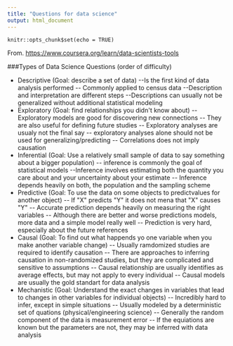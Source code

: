 ```yaml
---
title: "Questions for data science"
output: html_document
---
```


```{r setup, include=FALSE}
knitr::opts_chunk$set(echo = TRUE)
```
From.
https://www.coursera.org/learn/data-scientists-tools

###Types of Data Science Questions (order of difficulty)
- Descriptive (Goal: describe a set of data)
  --Is the first kind of data analysis performed
  -- Commonly applied to census data
  --Description and interpretation are different steps
  --Descriptions can usually not be generalized without additional statistical modeling
- Exploratory (Goal: find relationships you didn't know about)
  -- Exploratory models are good for discovering new connections
  -- They are also useful for defining future studies
  -- Exploratory analyses are usualy not the final say
  -- exploratory analyses alone should not be used for generalizing/predicting
  -- Correlations does not imply causation
- Inferential (Goal: Use a relatively small sample of data to say something about a bigger population)
  -- inference is commonly the goal of statistical models
  --Inference involves estimating both the quantity you care about and your uncertainty about your estimate
  -- Inference depends heavily on both, the population and the sampling scheme
- Predictive (Goal: To use the data on some objects to predictvalues for another object)
  -- If "X" predicts "Y" it does not mena that "X" causes "Y"
  -- Accurate prediction depends heavily on measuring the right variables
  -- Although there are better and worse predictions models, more data and a simple model really well
  -- Prediction is very hard, especially about the future references
- Causal (Goal: To find out what happends yo one variable when you make another variable change)
  -- Usually ramdomized studies are required to identify causation
  -- There are approaches to inferring causation in non-randomized studies, but they are complicated and sensitive to assumptions
  -- Causal relationship are usually identifies as average effects, but may not apply to every individual
  -- Causal models are usually the gold standart for data analysis
- Mechanistic (Goal: Understand the exact changes in variables that lead to changes in other variables for individual objects)
  -- Incredibly hard to infer, except in simple situations
  -- Usually modeled by a deterministic set of quations (physical/engineering science)
  -- Generally the random component of the data is measurement error
  -- If the equiations are known but the parameters are not, they may be inferred with data analysis
